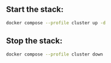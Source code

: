
## Start the stack:
```sh
docker compose --profile cluster up -d
```

## Stop the stack:
```sh
docker compose --profile cluster down
```